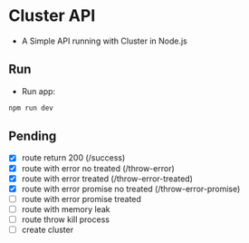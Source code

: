 # Cluster API

- A Simple API running with Cluster in Node.js

## Run

- Run app:
  
```sh
npm run dev
```

## Pending

- [x] route return 200 (/success)
- [x] route with error no treated (/throw-error)
- [x] route with error treated (/throw-error-treated)
- [x] route with error promise no treated (/throw-error-promise)
- [ ] route with error promise treated
- [ ] route with memory leak
- [ ] route throw kill process
- [ ] create cluster

